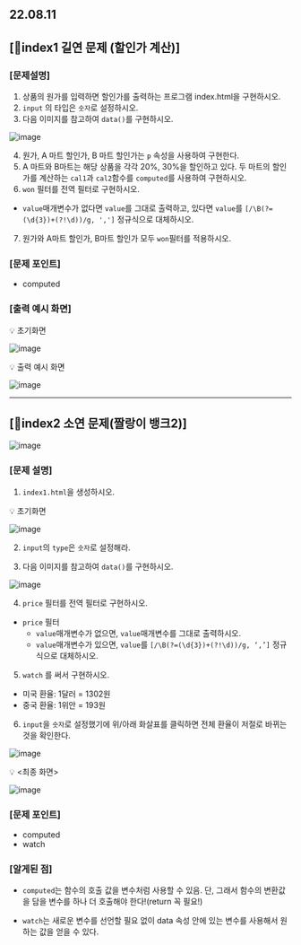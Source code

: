 ## 22.08.11

## [🐼index1 길연 문제 (할인가 계산)]

### [문제설명]

1. 상품의 원가를 입력하면 할인가를 출력하는 프로그램 index.html을 구현하시오.
2. `input` 의 타입은 `숫자`로 설정하시오.
3. 다음 이미지를 참고하여 `data()`를 구현하시오.

![image](https://user-images.githubusercontent.com/109563072/184121987-7844d0df-c61b-40c0-bd11-c6269d6a9af0.png)

4. 원가, A 마트 할인가, B 마트 할인가는 `p` 속성을 사용하여 구현한다.
5. A 마트와 B마트는 해당 상품을 각각 20%, 30%을 할인하고 있다. 두 마트의 할인가를 계산하는 `cal1`과 `cal2`함수를 `computed`를 사용하여 구현하시오.
6. `won` 필터를 전역 필터로 구현하시오.
  * `value`매개변수가 없다면 `value`를 그대로 출력하고, 있다면 `value`를 `[/\B(?=(\d{3})+(?!\d))/g, ',']` 정규식으로 대체하시오.
7. 원가와 A마트 할인가, B마트 할인가 모두 `won`필터를 적용하시오.

### [문제 포인트]

- computed

### [출력 예시 화면]

💡 초기화면

![image](https://user-images.githubusercontent.com/109563072/184122337-1eb011da-8e03-4bbc-bd08-62efe593bd15.png)

💡 출력 예시 화면

![image](https://user-images.githubusercontent.com/109563072/184122373-cd622d34-0b59-4189-9d50-ebc7021e8180.png)

<hr/>

## [🦊index2 소연 문제(짤랑이 뱅크2)]

![image](https://user-images.githubusercontent.com/109563072/184122560-c715902b-6f2f-4132-b6dc-6c7558ddc109.png)

### [문제 설명]

1. `index1.html`을 생성하시오.

💡 초기화면

![image](https://user-images.githubusercontent.com/109563072/184122758-c9f1b3dc-0cdc-4aff-bbce-8dd4088405f2.png)

2. `input`의 `type`은 `숫자`로 설정해라.

3. 다음 이미지를 참고하여 `data()`를 구현하시오.

![image](https://user-images.githubusercontent.com/109563072/184122821-8eacb970-966f-41ca-b768-0126a6f86e01.png)

4. `price` 필터를  전역 필터로 구현하시오.
  * `price` 필터
    * `value`매개변수가 없으면, `value`매개변수를 그대로 출력하시오.
    * `value`매개변수가 있으면, `value`를 `[/\B(?=(\d{3})+(?!\d))/g, ‘,’]` 정규식으로 대체하시오.

5. `watch` 를 써서 구현하시오.
  * 미국 환율: 1달러 = 1302원
  * 중국 환율: 1위안 = 193원

6. `input`을 `숫자`로 설정했기에 위/아래 화살표를 클릭하면 전체 환율이 저절로 바뀌는 것을 확인한다.

![image](https://user-images.githubusercontent.com/109563072/184122964-c0b431d4-11a0-4503-a551-23735e297b9f.png)

💡 <최종 화면>

![image](https://user-images.githubusercontent.com/109563072/184123007-4d0a4bb1-8416-4086-bfce-c4d53f96155c.png)

### [문제 포인트]

- computed
- watch

### [알게된 점]

- `computed`는 함수의 호출 값을 변수처럼 사용할 수 있음. 단, 그래서 함수의 변환값을 담을 변수를 하나 더 호출해야 한다!(return 꼭 필요!)

- `watch`는 새로운 변수를 선언할 필요 없이 data 속성 안에 있는 변수를 사용해서 원하는 값을 얻을 수 있다.

